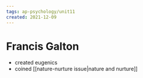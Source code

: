 ```yaml
---
tags: ap-psychology/unit11 
created: 2021-12-09
---
```


# Francis Galton

- created eugenics
- coined [[nature-nurture issue|nature and nurture]] 
